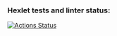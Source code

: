 ### Hexlet tests and linter status:
[![Actions Status](https://github.com/rainforrrest/php-project-45/actions/workflows/hexlet-check.yml/badge.svg)](https://github.com/rainforrrest/php-project-45/actions)